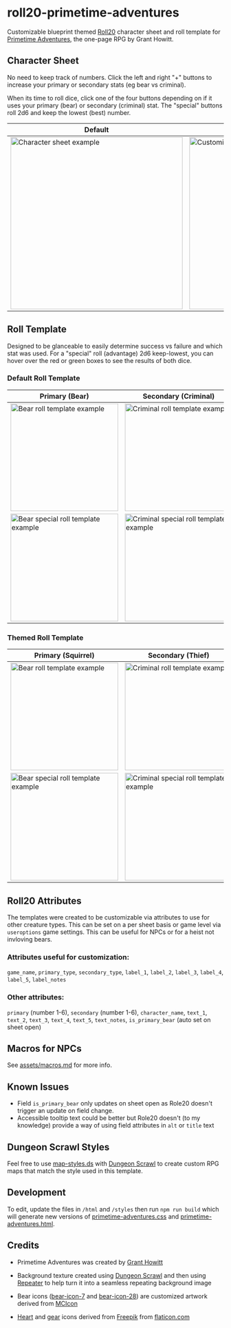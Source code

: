 # roll20-primetime-adventures

Customizable blueprint themed [Roll20](https://roll20.net/) character sheet and roll template for [Primetime Adventures](https://gshowitt.itch.io/primetime-adventures), the one-page RPG by Grant Howitt.

## Character Sheet

No need to keep track of numbers. Click the left and right "+" buttons to increase your primary or secondary stats (eg bear vs criminal).

When its time to roll dice, click one of the four buttons depending on if it uses your primary (bear) or secondary (criminal) stat. The "special" buttons roll 2d6 and keep the lowest (best) number.

| Default | Customized (squirrel themed) |
| --- | --- |
| <img width="400" alt="Character sheet example" src="assets/screenshots/character-sheet/primetime-adventures.png" /> | <img width="400" alt="Customized character sheet example" src="assets/screenshots/character-sheet/walnut-break.png" /> |

## Roll Template

Designed to be glanceable to easily determine success vs failure and which stat was used. For a "special" roll (advantage) 2d6 keep-lowest, you can hover over the red or green boxes to see the results of both dice.

### Default Roll Template

| Primary (Bear) | Secondary (Criminal) |
| --- | --- |
| <img width="250" alt="Bear roll template example" src="assets/screenshots/roll-template/bear.png" />                 | <img width="250" alt="Criminal roll template example" src="assets/screenshots/roll-template/criminal.png" />                 |
| <img width="250" alt="Bear special roll template example" src="assets/screenshots/roll-template/bear-special.png" /> | <img width="250" alt="Criminal special roll template example" src="assets/screenshots/roll-template/criminal-special.png" /> |

### Themed Roll Template

| Primary (Squirrel) | Secondary (Thief) |
| --- | --- |
| <img width="250" alt="Bear roll template example" src="assets/screenshots/roll-template/primary.png" />                 | <img width="250" alt="Criminal roll template example" src="assets/screenshots/roll-template/secondary.png" />                 |
| <img width="250" alt="Bear special roll template example" src="assets/screenshots/roll-template/primary-special.png" /> | <img width="250" alt="Criminal special roll template example" src="assets/screenshots/roll-template/secondary-special.png" /> |

## Roll20 Attributes

The templates were created to be customizable via attributes to use for other creature types. This can be set on a per sheet basis or game level via `useroptions` game settings. This can be useful for NPCs or for a heist not invloving bears.
### Attributes useful for customization:
`game_name`, `primary_type`, `secondary_type`, `label_1`, `label_2`, `label_3`, `label_4`, `label_5`, `label_notes`

### Other attributes:
`primary` (number 1-6), `secondary` (number 1-6), `character_name`, `text_1`, `text_2`, `text_3`, `text_4`, `text_5`, `text_notes`, `is_primary_bear` (auto set on sheet open)

## Macros for NPCs
See  [assets/macros.md](assets/macros.md) for more info.

## Known Issues
* Field `is_primary_bear` only updates on sheet open as Role20 doesn't trigger an update on field change.
* Accessible tooltip text could be better but Role20 doesn't (to my knowledge) provide a way of using field attributes in `alt` or `title` text

## Dungeon Scrawl Styles

Feel free to use [map-styles.ds](map-styles.ds) with [Dungeon Scrawl](https://probabletrain.itch.io/dungeon-scrawl) to create custom RPG maps that match the style used in this template.

## Development

To edit, update the files in `/html` and `/styles` then run `npm run build` which will generate new versions of [primetime-adventures.css](primetime-adventures.css) and [primetime-adventures.html](primetime-adventures.html).

## Credits

- Primetime Adventures was created by [Grant Howitt](https://twitter.com/gshowitt)

- Background texture created using [Dungeon Scrawl](https://probabletrain.itch.io/dungeon-scrawl) and then using [Repeater](https://www.richardwestenra.com/repeater/) to help turn it into a seamless repeating background image

- Bear icons ([bear-icon-7](https://www.mcicon.com/product/bear-icon-7/) and [bear-icon-28](https://www.mcicon.com/product/bear-icon-28/)) are customized artwork derived from [MCIcon](https://mcicon.com/)

- [Heart](https://www.flaticon.com/free-icon/cardiogram_3004451) and [gear](https://www.flaticon.com/free-icon/settings_503849) icons derived from [Freepik](https://www.freepik.com) from [flaticon.com](https://www.flaticon.com/)
